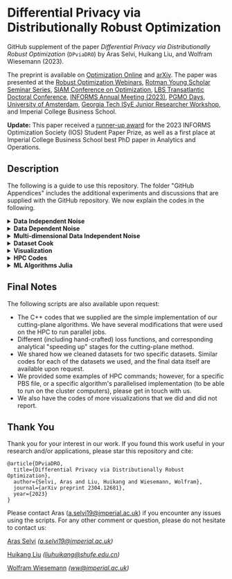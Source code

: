 # Differential Privacy via Distributionally Robust Optimization
GitHub supplement of the paper _Differential Privacy via Distributionally Robust Optimization_ (`DPviaDRO`) by Aras Selvi, Huikang Liu, and Wolfram Wiesemann (2023).

The preprint is available on [Optimization Online](https://optimization-online.org/2023/04/differential-privacy-via-distributionally-robust-optimization/) and [arXiv](https://arxiv.org/abs/2304.12681). The paper was presented at the [Robust Optimization Webinars](https://youtu.be/HIfNWrQ-NS4), [Rotman Young Scholar Seminar Series](https://sites.google.com/view/rotmanyoungscholarseminar/seminars?authuser=0), [SIAM Conference on Optimization](https://meetings.siam.org/sess/dsp_programsess.cfm?SESSIONCODE=76794), [LBS Transatlantic Doctoral Conference](https://www.london.edu/phd/transatlantic-doctoral-conference), [INFORMS Annual Meeting (2023)](https://www.informs.org/Meetings-Conferences/INFORMS-Conference-Calendar/2023-INFORMS-Annual-Meeting), [PGMO Days](https://www.fondation-hadamard.fr/fr/programmes/les-programmes-thematiques/home/pgmo-days/), [University of Amsterdam](https://www.sias-uva.nl/), [Georgia Tech ISyE Junior Researcher Workshop](https://sites.gatech.edu/isye-junior-researcher-workshop/), and Imperial College Business School.

**Update:** This paper received a [runner-up award](https://www.informs.org/Recognizing-Excellence/Award-Recipients/Aras-Selvi) for the 2023 INFORMS Optimization Society (IOS) Student Paper Prize, as well as a first place at Imperial College Business School best PhD paper in Analytics and Operations.

## Description
The following is a guide to use this repository. The folder "GitHub Appendices" includes the additional experiments and discussions that are supplied with the GitHub repository. We now explain the codes in the following. 
<details>
  <summary> <b> Data Independent Noise </b> </summary>
  
  This folder includes the C++ codes for the data independent noise optimization.
</details>

<details>
<summary> <b> Data Dependent Noise </b> </summary>
  
  This folder includes the C++ codes for the data dependent noise optimization.

</details>

<details>
<summary> <b> Multi-dimensional Data Independent Noise
 </b> </summary>
  
  This folder includes the C++ codes for the 2D query optimization (both directly optimizing it, or computing the 2D guarantees of the product of two 1-D distributions) that we document in the folder "GitHub Appendices" and file "GitHub_supplement.pdf" (pages 11-13). Note that this is a preliminary study, and it is not included in the main paper.

</details>

<details>
<summary> <b> Dataset Cook </b> </summary>
  
  This folder has two Python3 Jupyter Notebooks which shows how we cleaned datasets examples: one for naïve Bayes, and another one for proximal coordinate descent.

</details>

<details>
<summary> <b> Visualization </b> </summary>
  
  This folder has examples of Python3 visualizations that were used to generate Figures 3 and 4.

</details>

<details>
<summary> <b> HPC Codes </b> </summary>
  
  This folder includes C++ compilation commands on the Imperial HPC's Linux Terminal as well as an example .PBS jobs file. 

</details>

<details>
<summary> <b> ML Algorithms Julia </b> </summary>
  
  Implementations of ML algorithms (NB, PCD) in Julia. `analytic_gaussian.jl` has the Analytic Gaussian mechanism's Julia implementation (we adopted the original Python implementation in Julia). `compare.jl` has the standard logistic regression (LR) implementation in case one wants to benchmark the non-private optimal LR classifier (uses MOSEK solver). `grid_ell1_prep_main.jl`, `grid_ell1_prep_ub.jl`, `grid_ell1_prep_lb.jl` are the files generating the code for Tables 1,4,5. `interpret_results.jl` includes the analysis (p-values, in/out-sample comparison, etc.) of the DP naïve Bayes methods. `main.jl` is the main DP-NB function including the Gaussian, truncated Laplace, and our optimised data independent mechanism, `main_analytic.jl` is the same for analytic Gaussian (added later on, hence in another function), and `main_data_dependent.jl` is the data dependent noise mechanism version which also prepares files for noise distributions to be optimized in C++ with the help of the function in `read_distributions.jl`. `NB.jl` has helper functions for the naïve Bayes method, including the non-noisy counts/statistics. The noisy versions are computed in the file `sensitivites.jl`. The file `PCD_functions.jl` includes the PCD iteration functions to be called in the iterations of the DP PCD  algorithm. `PCD_histogram.jl` gives the histogram in the GitHub Additional Appendices. `PCD_interpret_results ... .jl` are the files we used to interpret PCD results. `PCD.jl` is the main function that runs the DP PCD algorithm, and `PCD_multi.jl` is the same which uses the data dependent noise (that was prepared in C++). `sample.jl` includes the functions that allow us to sample noise from various distributions. `train_test.jl` splits datasets into training and test-sets. The files `visualize_bounds ... .jl` were used to generate Figure 2.
</details>


## Final Notes
The following scripts are also available upon request:
- The C++ codes that we supplied are the simple implementation of our cutting-plane algorithms. We have several modifications that were used on the HPC to run parallel jobs.
- Different (including hand-crafted) loss functions, and corresponding analytical "speeding up" stages for the cutting-plane method. 
- We shared how we cleaned datasets for two specific datasets. Similar codes for each of the datasets we used, and the final data itself are available upon request.
- We provided some examples of HPC commands; however, for a specific PBS file, or a specific algorithm's parallelised implementation (to be able to run on the cluster computers), please get in touch with us.
- We also have the codes of more visualizations that we did and did not report.

## Thank You
Thank you for your interest in our work. If you found this work useful in your research and/or applications, please star this repository and cite:
```
@article{DPviaDRO,
  title={Differential Privacy via Distributionally Robust Optimization},
  author={Selvi, Aras and Liu, Huikang and Wiesemann, Wolfram},
  journal={arXiv preprint 2304.12681},
  year={2023}
}
```
Please contact Aras (a.selvi19@imperial.ac.uk) if you encounter any issues using the scripts. For any other comment or question, please do not hesitate to contact us:

[Aras Selvi](https://www.arasselvi.com/) _(a.selvi19@imperial.ac.uk)_

[Huikang Liu](https://huikang2019.github.io/) _(liuhuikang@shufe.edu.cn)_

[Wolfram Wiesemann](http://wp.doc.ic.ac.uk/wwiesema/) _(ww@imperial.ac.uk)_
